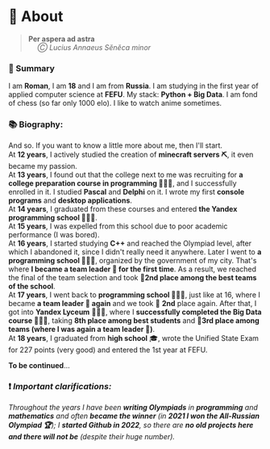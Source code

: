 # 🔎 About

> **Per aspera ad astra** \
> &emsp; *Ⓒ Lucius Annaeus Sĕnĕca minor*

### 📝 Summary
I am **Roman**, I am **18** and I am from **Russia**. I am studying in the first year of applied computer science at **FEFU**. My stack: **Python + Big Data**. I am fond of chess (so far only 1000 elo). I like to watch anime sometimes.
### 📚 Biography:
And so. If you want to know a little more about me, then I'll start. \
At **12 years**, I actively studied the creation of **minecraft servers ⛏️**, it even became my passion. \
At **13 years**, I found out that the college next to me was recruiting for **a college preparation course in programming 👨🏻‍💻**, and I successfully enrolled in it. I studied **Pascal** and **Delphi** on it. I wrote my first **console programs** and **desktop applications**. \
At **14 years**, I graduated from these courses and entered **the Yandex programming school 👨🏻‍💻**. \
At **15 years**, I was expelled from this school due to poor academic performance (I was bored). \
At **16 years**, I started studying **C++** and reached the Olympiad level, after which I abandoned it, since I didn't really need it anywhere. Later I went to **a programming school 👨🏻‍💻**, organized by the government of my city. That's where **I became a team leader 👑 for the first time**. As a result, we reached the final of the team selection and took 🥈**2nd place among the best teams of the school**.  \
At **17 years**, I went back to **programming school 👨🏻‍💻**, just like at 16, where I became **a team leader 👑 again** and we took 🥈 **2nd** place again. After that, I got into **Yandex Lyceum** 👨🏻‍💻, where I **successfully completed the Big Data course 👨🏻‍💻**, taking **8th place among best students** and 🥉**3rd place among teams (where I was again a team leader 👑)**. \
At **18 years**, I graduated from **high school** 🎓, wrote the Unified State Exam for 227 points (very good) and entered the 1st year at FEFU.

**To be continued**...

### ❗ *Important clarifications:*
*Throughout the years I have been **writing Olympiads** in **programming** and **mathematics** and often **became the winner** (in **2021 I won the All-Russian Olympiad 🏆**); I **started Github in 2022**, so there are **no old projects here and there will not be** (despite their huge number).*


